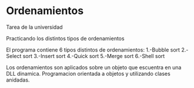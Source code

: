 # Ordenamientos
Tarea de la universidad

Practicando los distintos tipos de ordenamientos

El programa contiene 6 tipos distintos de ordenamientos: 1.-Bubble sort 
2.-Select sort 
3.-Insert sort 
4.-Quick sort 
5.-Merge sort 
6.-Shell sort

Los ordenamientos son aplicados sobre un objeto que escuentra en una DLL dinamica. Programacion orientada a objetos y utilizando clases anidadas.
